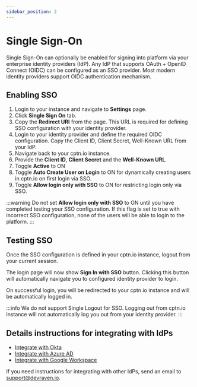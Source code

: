 ```yaml
---
sidebar_position: 2
---
```


# Single Sign-On

Single Sign-On can optionally be enabled for signing into platform via your enterprise identity providers (IdP). Any IdP that supports OAuth + OpenID Connect (OIDC) can be configured as an SSO provider. Most modern identity providers support OIDC authentication mechanism.

## Enabling SSO

1. Login to your instance and navigate to **Settings** page.
2. Click **Single Sign On** tab.
3. Copy the **Redirect URI** from the page. This URL is required for defining SSO configuration with your identity provider.
4. Login to your identity provider and define the required OIDC configuration. Copy the Client ID, Client Secret, Well-Known URL from your IdP.
5. Navigate back to your cptn.io instance.
6. Provide the **Client ID**, **Client Secret** and the **Well-Known URL**.
7. Toggle **Active** to ON
8. Toggle **Auto Create User on Login** to ON for dynamically creating users in cptn.io on first login via SSO.
9. Toggle **Allow login only with SSO** to ON for restricting login only via SSO.

:::warning
Do not set **Allow login only with SSO** to ON until you have completed testing your SSO configuration. If this flag is set to true with incorrect SSO configuration, none of the users will be able to login to the platform. 
:::

## Testing SSO

Once the SSO configuration is defined in your cptn.io instance, logout from your current session.

The login page will now show **Sign In with SSO** button. Clicking this button will automatically navigate you to configured identity provider to login. 

On successful login, you will be redirected to your cptn.io instance and will be automatically logged in.

:::info
We do not support Single Logout for SSO. Logging out from cptn.io instance will not automatically log you out from your identity provider.
:::

## Details instructions for integrating with IdPs

- [Integrate with Okta](./sso_providers/Okta.md)
- [Integrate with Azure AD](./sso_providers/azuread.md)
- [Integrate with Google Workspace](./sso_providers/google_workspace.md)

If you need instructions for integrating with other IdPs, send an email to support@devraven.io.